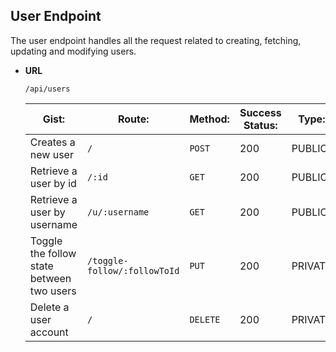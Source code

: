 ## **User Endpoint**

The user endpoint handles all the request related to creating, fetching, updating and modifying users.

- **URL**

  ```
  /api/users
  ```

  | Gist:                                     | Route:                       | Method:  | Success Status: | Type:   |
  | ----------------------------------------- | ---------------------------- | -------- | --------------- | ------- |
  | Creates a new user                        | `/`                          | `POST`   | 200             | PUBLIC  |
  | Retrieve a user by id                     | `/:id`                       | `GET`    | 200             | PUBLIC  |
  | Retrieve a user by username               | `/u/:username`               | `GET`    | 200             | PUBLIC  |
  | Toggle the follow state between two users | `/toggle-follow/:followToId` | `PUT`    | 200             | PRIVATE |
  | Delete a user account                     | `/`                          | `DELETE` | 200             | PRIVATE |
